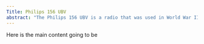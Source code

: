 ```yaml
---
Title: Philips 156 UBV
abstract: "The Philips 156 UBV is a radio that was used in World War II by the Wehrmacht."
---
```

Here is the main content going to be 
